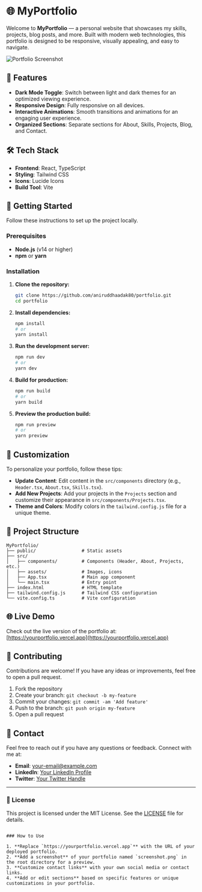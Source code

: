 

# 🌐 MyPortfolio

Welcome to **MyPortfolio** — a personal website that showcases my skills, projects, blog posts, and more. Built with modern web technologies, this portfolio is designed to be responsive, visually appealing, and easy to navigate.

![Portfolio Screenshot](./screenshot.png)

## 🌟 Features

- **Dark Mode Toggle**: Switch between light and dark themes for an optimized viewing experience.
- **Responsive Design**: Fully responsive on all devices.
- **Interactive Animations**: Smooth transitions and animations for an engaging user experience.
- **Organized Sections**: Separate sections for About, Skills, Projects, Blog, and Contact.

## 🛠️ Tech Stack

- **Frontend**: React, TypeScript
- **Styling**: Tailwind CSS
- **Icons**: Lucide Icons
- **Build Tool**: Vite

## 🚀 Getting Started

Follow these instructions to set up the project locally.

### Prerequisites

- **Node.js** (v14 or higher)
- **npm** or **yarn**

### Installation

1. **Clone the repository:**
   ```bash
   git clone https://github.com/aniruddhaadak80/portfolio.git
   cd portfolio
   ```

2. **Install dependencies:**
   ```bash
   npm install
   # or
   yarn install
   ```

3. **Run the development server:**
   ```bash
   npm run dev
   # or
   yarn dev
   ```

4. **Build for production:**
   ```bash
   npm run build
   # or
   yarn build
   ```

5. **Preview the production build:**
   ```bash
   npm run preview
   # or
   yarn preview
   ```

## 🎨 Customization

To personalize your portfolio, follow these tips:

- **Update Content**: Edit content in the `src/components` directory (e.g., `Header.tsx`, `About.tsx`, `Skills.tsx`).
- **Add New Projects**: Add your projects in the `Projects` section and customize their appearance in `src/components/Projects.tsx`.
- **Theme and Colors**: Modify colors in the `tailwind.config.js` file for a unique theme.

## 📂 Project Structure

```plaintext
MyPortfolio/
├── public/                 # Static assets
├── src/
│   ├── components/         # Components (Header, About, Projects, etc.)
│   ├── assets/             # Images, icons
│   ├── App.tsx             # Main app component
│   └── main.tsx            # Entry point
├── index.html              # HTML template
├── tailwind.config.js      # Tailwind CSS configuration
└── vite.config.ts          # Vite configuration
```

## 🌐 Live Demo

Check out the live version of the portfolio at: [https://yourportfolio.vercel.app](https://yourportfolio.vercel.app)

## 🤝 Contributing

Contributions are welcome! If you have any ideas or improvements, feel free to open a pull request.

1. Fork the repository
2. Create your branch: `git checkout -b my-feature`
3. Commit your changes: `git commit -am 'Add feature'`
4. Push to the branch: `git push origin my-feature`
5. Open a pull request

## 📧 Contact

Feel free to reach out if you have any questions or feedback. Connect with me at:

- **Email**: [your-email@example.com](mailto:your-email@example.com)
- **LinkedIn**: [Your LinkedIn Profile](https://linkedin.com/in/yourprofile)
- **Twitter**: [Your Twitter Handle](https://twitter.com/yourhandle)

---

### 📝 License

This project is licensed under the MIT License. See the [LICENSE](./LICENSE) file for details.
```

### How to Use

1. **Replace `https://yourportfolio.vercel.app`** with the URL of your deployed portfolio.
2. **Add a screenshot** of your portfolio named `screenshot.png` in the root directory for a preview.
3. **Customize contact links** with your own social media or contact links.
4. **Add or edit sections** based on specific features or unique customizations in your portfolio.
